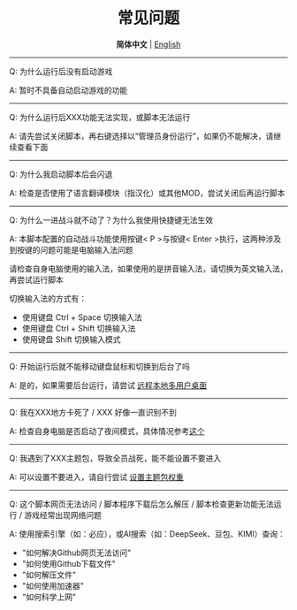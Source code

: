 <div align="center">

# 常见问题

**简体中文** | [English](/assets/doc/en/FAQ_EN.md)

</div>

---

Q: 为什么运行后没有启动游戏

A: 暂时不具备自动启动游戏的功能

---

Q: 为什么运行后XXX功能无法实现，或脚本无法运行

A: 请先尝试关闭脚本，再右键选择以“管理员身份运行”，如果仍不能解决，请继续查看下面

---

Q: 为什么我启动脚本后会闪退

A: 检查是否使用了语言翻译模块（指汉化）或其他MOD，尝试关闭后再运行脚本

---

Q: 为什么一进战斗就不动了？为什么我使用快捷键无法生效

A: 本脚本配置的自动战斗功能使用按键< P >与按键< Enter >执行，这两种涉及到按键的问题可能是电脑输入法问题

请检查自身电脑使用的输入法，如果使用的是拼音输入法，请切换为英文输入法，再尝试运行脚本
</br>

切换输入法的方式有：
- 使用键盘 Ctrl + Space 切换输入法
- 使用键盘 Ctrl + Shift 切换输入法
- 使用键盘 Shift 切换输入模式

---

Q: 开始运行后就不能移动键盘鼠标和切换到后台了吗

A: 是的，如果需要后台运行，请尝试 [远程本地多用户桌面](/README.md#后台运行)

---

Q: 我在XXX地方卡死了 / XXX 好像一直识别不到

A: 检查自身电脑是否启动了夜间模式，具体情况参考[这个](https://github.com/KIYI671/AhabAssistantLimbusCompany/issues/70)

---

Q: 我遇到了XXX主题包，导致全员战死，能不能设置不要进入

A: 可以设置不要进入，请自行尝试 [设置主题包权重](/README.md#主题包权重设置)

---

Q: 这个脚本网页无法访问 / 脚本程序下载后怎么解压 / 脚本检查更新功能无法运行 / 游戏经常出现网络问题

A: 使用搜索引擎（如：必应），或AI搜索（如：DeepSeek、豆包、KIMI）查询：
- "如何解决Github网页无法访问" 
- "如何使用Github下载文件" 
- "如何解压文件" 
- "如何使用加速器" 
- "如何科学上网"  

